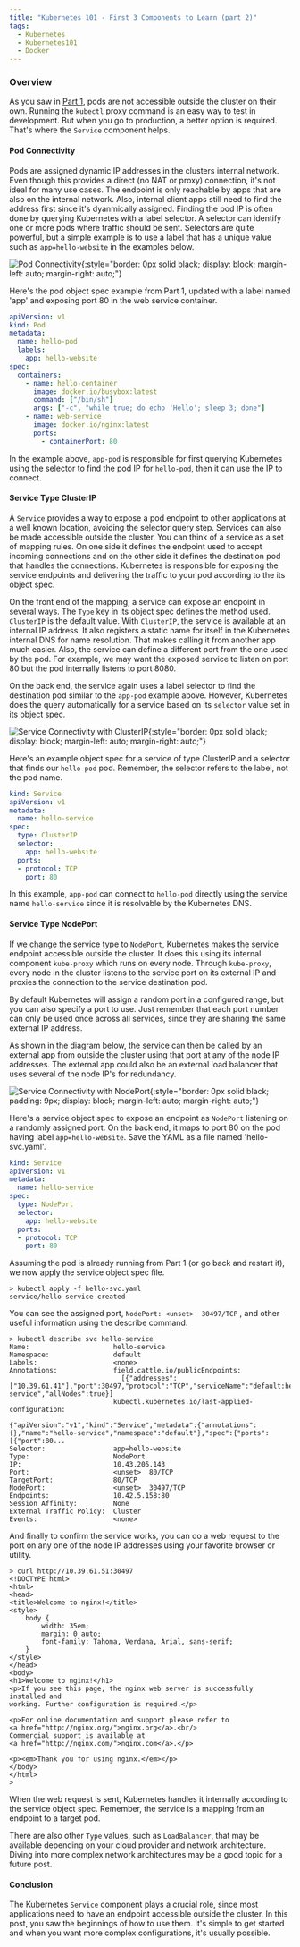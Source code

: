 ```yaml
---
title: "Kubernetes 101 - First 3 Components to Learn (part 2)"
tags:
  - Kubernetes
  - Kubernetes101
  - Docker
---
```


### Overview
As you saw in [Part 1](/2018/02/15/k8s-101-components-p1.html), pods are not accessible outside the cluster on their own. Running the `kubectl` proxy command is an easy way to test in development. But when you go to production, a better option is required. That's where the `Service` component helps.

<!--more-->

#### Pod Connectivity

Pods are assigned dynamic IP addresses in the clusters internal network. Even though this provides a direct (no NAT or proxy) connection, it's not ideal for many use cases. The endpoint is only reachable by apps that are also on the internal network. Also, internal client apps still need to find the address first since it's dyanmically assigned. Finding the pod IP is often done by querying Kubernetes with a label selector. A selector can identify one or more pods where traffic should be sent. Selectors are quite powerful, but a simple example is to use a label that has a unique value such as `app=hello-website` in the examples below.

![Pod Connectivity](/blog/images/k8s-diagrams/pod.png "Pod Connectivity"){:style="border: 0px solid black; display: block; margin-left: auto; margin-right: auto;"}

Here's the pod object spec example from Part 1, updated with a label named 'app' and exposing port 80 in the web service container.

``` yaml 
apiVersion: v1
kind: Pod
metadata:
  name: hello-pod
  labels:
    app: hello-website
spec:
  containers:
    - name: hello-container
      image: docker.io/busybox:latest
      command: ["/bin/sh"]
      args: ["-c", "while true; do echo 'Hello'; sleep 3; done"]
    - name: web-service
      image: docker.io/nginx:latest
      ports:
        - containerPort: 80
```

In the example above, `app-pod` is responsible for first querying Kubernetes using the selector to find the pod IP for `hello-pod`, then it can use the IP to connect.

#### Service Type ClusterIP

A `Service` provides a way to expose a pod endpoint to other applications at a well known location, avoiding the selector query step. Services can also be made accessible outside the cluster. You can think of a service as a set of mapping rules. On one side it defines the endpoint used to accept incoming connections and on the other side it defines the destination pod that handles the connections. Kubernetes is responsible for exposing the service endpoints and delivering the traffic to your pod according to the its object spec. 

On the front end of the mapping, a service can expose an endpoint in several ways. The `Type` key in its object spec defines the method used. `ClusterIP` is the default value. With `ClusterIP`, the service is available at an internal IP address. It also registers a static name for itself in the Kubernetes internal DNS for name resolution. That makes calling it from another app much easier. Also, the service can define a different port from the one used by the pod. For example, we may want the exposed service to listen on port 80 but the pod internally listens to port 8080. 

On the back end, the service again uses a label selector to find the destination pod similar to the `app-pod` example above. However, Kubernetes does the query automatically for a service based on its `selector` value set in its object spec. 

![Service Connectivity with ClusterIP](/blog/images/k8s-diagrams/service-clusterip.png "Pod Connectivity with ClusterIP"){:style="border: 0px solid black; display: block; margin-left: auto; margin-right: auto;"}

Here's an example object spec for a service of type ClusterIP and a selector that finds our `hello-pod` pod. Remember, the selector refers to the label, not the pod name.

``` yaml
kind: Service
apiVersion: v1
metadata:
  name: hello-service
spec:
  type: ClusterIP
  selector:
    app: hello-website
  ports:
  - protocol: TCP
    port: 80

```

In this example, `app-pod` can connect to `hello-pod` directly using the service name `hello-service` since it is resolvable by the Kubernetes DNS.

#### Service Type NodePort

If we change the service type to `NodePort`, Kubernetes makes the service endpoint accessible outside the cluster. It does this using its internal component `kube-proxy` which runs on every node. Through `kube-proxy`, every node in the cluster listens to the service port on its external IP and proxies the connection to the service destination pod. 

By default Kubernetes will assign a random port in a configured range, but you can also specify a port to use. Just remember that each port number can only be used once across all services, since they are sharing the same external IP address. 

As shown in the diagram below, the service can then be called by an external app from outside the cluster using that port at any of the node IP addresses. The external app could also be an external load balancer that uses several of the node IP's for redundancy.

![Service Connectivity with NodePort](/blog/images/k8s-diagrams/service-nodeport.png "Pod Connectivity with NodePort"){:style="border: 0px solid black; padding: 9px; display: block; margin-left: auto; margin-right: auto;"}

Here's a service object spec to expose an endpoint as `NodePort` listening on a randomly assigned port. On the back end, it maps to port 80 on the pod having label `app=hello-website`. Save the YAML as a file named 'hello-svc.yaml'.

``` yaml
kind: Service
apiVersion: v1
metadata:
  name: hello-service
spec:
  type: NodePort
  selector:
    app: hello-website
  ports:
  - protocol: TCP
    port: 80

```

Assuming the pod is already running from Part 1 (or go back and restart it), we now apply the service object spec file.

``` shell
> kubectl apply -f hello-svc.yaml
service/hello-service created
```

You can see the assigned port, `NodePort: <unset>  30497/TCP` , and other useful information using the describe command.

``` shell
> kubectl describe svc hello-service
Name:                     hello-service
Namespace:                default
Labels:                   <none>
Annotations:              field.cattle.io/publicEndpoints:
                            [{"addresses":["10.39.61.41"],"port":30497,"protocol":"TCP","serviceName":"default:hello-service","allNodes":true}]
                          kubectl.kubernetes.io/last-applied-configuration:
                            {"apiVersion":"v1","kind":"Service","metadata":{"annotations":{},"name":"hello-service","namespace":"default"},"spec":{"ports":[{"port":80...
Selector:                 app=hello-website
Type:                     NodePort
IP:                       10.43.205.143
Port:                     <unset>  80/TCP
TargetPort:               80/TCP
NodePort:                 <unset>  30497/TCP
Endpoints:                10.42.5.158:80
Session Affinity:         None
External Traffic Policy:  Cluster
Events:                   <none>
```

And finally to confirm the service works, you can do a web request to the port on any one of the node IP addresses using your favorite browser or utility.

``` shell
> curl http://10.39.61.51:30497
<!DOCTYPE html>
<html>
<head>
<title>Welcome to nginx!</title>
<style>
    body {
        width: 35em;
        margin: 0 auto;
        font-family: Tahoma, Verdana, Arial, sans-serif;
    }
</style>
</head>
<body>
<h1>Welcome to nginx!</h1>
<p>If you see this page, the nginx web server is successfully installed and
working. Further configuration is required.</p>

<p>For online documentation and support please refer to
<a href="http://nginx.org/">nginx.org</a>.<br/>
Commercial support is available at
<a href="http://nginx.com/">nginx.com</a>.</p>

<p><em>Thank you for using nginx.</em></p>
</body>
</html>
>
```

When the web request is sent, Kubernetes handles it internally according to the service object spec.  Remember, the service is a mapping from an endpoint to a target pod.

There are also other `Type` values, such as `LoadBalancer`, that may be available depending on your cloud provider and network architecture. Diving into more complex network architectures may be a good topic for a future post.

#### Conclusion
The Kubernetes `Service` component plays a crucial role, since most applications need to have an endpoint accessible outside the cluster. In this post, you saw the beginnings of how to use them. It's simple to get started and when you want more complex configurations, it's usually possible.
